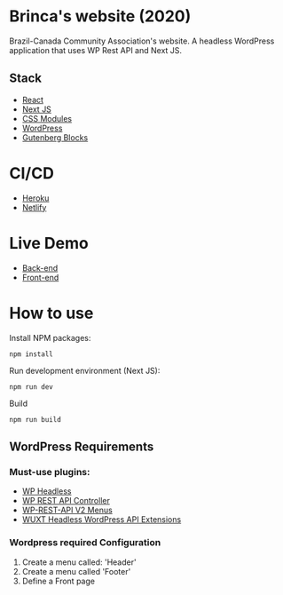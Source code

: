 # Brinca's website (2020)

Brazil-Canada Community Association's website. A headless WordPress application that uses WP Rest API and Next JS.

## Stack

- <a href='https://reactjs.org/'>React</a>
- <a href='https://nextjs.org/'>Next JS</a>
- <a href='https://github.com/css-modules/css-modules'>CSS Modules</a>
- <a href='https://wordpress.org/'>WordPress</a>
- <a href='https://wordpress.org/gutenberg/'>Gutenberg Blocks</a>

# CI/CD

- <a href='https://www.heroku.com/'>Heroku</a>
- <a href='https://www.netlify.com/'>Netlify</a>

# Live Demo

- <a href='https://brinca-2020.herokuapp.com/'>Back-end</a>
- <a href='https://brinca-2020.netlify.app/'>Front-end</a>

# How to use

Install NPM packages:

`npm install`

Run development environment (Next JS):

`npm run dev`

Build

`npm run build`

## WordPress Requirements

### Must-use plugins:

- <a href='http://joebr.io/'>WP Headless</a>
- <a href='https://www.yikesplugins.com/'>WP REST API Controller</a>
- <a href='https://thebatclaud.io/'>WP-REST-API V2 Menus</a>
- <a href='http://www.danielauener.com/wordpress-rest-api-extensions-for-going-headless-wp/'>WUXT Headless WordPress API Extensions</a>

### Wordpress required Configuration

1. Create a menu called: 'Header'
2. Create a menu called 'Footer'
3. Define a Front page
